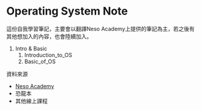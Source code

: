 # Operating System Note

這份自我學習筆記，主要會以翻譯Neso Academy上提供的筆記為主，若之後有其他想加入的內容，也會陸續加入。


1. Intro & Basic
   1. Introduction_to_OS
   2. Basic_of_OS

資料來源
- [Neso Academy](https://nesoacademy.org/cs/03-operating-system)
- 恐龍本
- 其他線上課程
